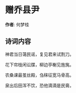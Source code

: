 # 赠乔县尹

**作者**: 何梦桂

## 诗词内容

神君当日蔼民谣，复见君来试割刀。

花下帘栊闲讼牒，柳边亭榭见旌旄。

农桑课最茧丝殿，刍秣征宽马骨高。

泉出后田浑不饮，恐他滴滴是民膏。

